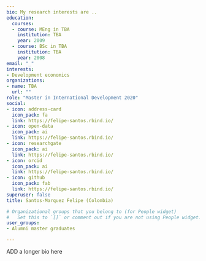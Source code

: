 ```yaml
---
bio: My research interests are ..
education:
  courses:
  - course: MEng in TBA
    institution: TBA
    year: 2009
  - course: BSc in TBA
    institution: TBA
    year: 2008
email: "_"
interests:
- Development economics
organizations:
- name: TBA
  url: ""
role: "Master in International Development 2020"
social:
- icon: address-card
  icon_pack: fa
  link: https://felipe-santos.rbind.io/
- icon: open-data
  icon_pack: ai
  link: https://felipe-santos.rbind.io/
- icon: researchgate
  icon_pack: ai
  link: https://felipe-santos.rbind.io/
- icon: orcid
  icon_pack: ai
  link: https://felipe-santos.rbind.io/
- icon: github
  icon_pack: fab
  link: https://felipe-santos.rbind.io/
superuser: false
title: Santos-Marquez Felipe (Colombia)

# Organizational groups that you belong to (for People widget)
#   Set this to `[]` or comment out if you are not using People widget.
user_groups:
- Alumni master graduates

---
```


ADD a longer bio here
